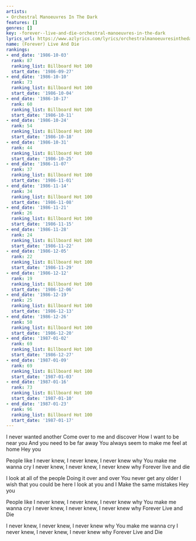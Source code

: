```yaml
---
artists:
- Orchestral Manoeuvres In The Dark
features: []
genres: []
key: -forever--live-and-die-orchestral-manoeuvres-in-the-dark
lyrics_url: https://www.azlyrics.com/lyrics/orchestralmanoeuvresinthedark/foreverliveanddie.html
name: (Forever) Live And Die
rankings:
- end_date: '1986-10-03'
  rank: 87
  ranking_list: Billboard Hot 100
  start_date: '1986-09-27'
- end_date: '1986-10-10'
  rank: 73
  ranking_list: Billboard Hot 100
  start_date: '1986-10-04'
- end_date: '1986-10-17'
  rank: 60
  ranking_list: Billboard Hot 100
  start_date: '1986-10-11'
- end_date: '1986-10-24'
  rank: 54
  ranking_list: Billboard Hot 100
  start_date: '1986-10-18'
- end_date: '1986-10-31'
  rank: 44
  ranking_list: Billboard Hot 100
  start_date: '1986-10-25'
- end_date: '1986-11-07'
  rank: 37
  ranking_list: Billboard Hot 100
  start_date: '1986-11-01'
- end_date: '1986-11-14'
  rank: 34
  ranking_list: Billboard Hot 100
  start_date: '1986-11-08'
- end_date: '1986-11-21'
  rank: 26
  ranking_list: Billboard Hot 100
  start_date: '1986-11-15'
- end_date: '1986-11-28'
  rank: 24
  ranking_list: Billboard Hot 100
  start_date: '1986-11-22'
- end_date: '1986-12-05'
  rank: 22
  ranking_list: Billboard Hot 100
  start_date: '1986-11-29'
- end_date: '1986-12-12'
  rank: 19
  ranking_list: Billboard Hot 100
  start_date: '1986-12-06'
- end_date: '1986-12-19'
  rank: 25
  ranking_list: Billboard Hot 100
  start_date: '1986-12-13'
- end_date: '1986-12-26'
  rank: 50
  ranking_list: Billboard Hot 100
  start_date: '1986-12-20'
- end_date: '1987-01-02'
  rank: 69
  ranking_list: Billboard Hot 100
  start_date: '1986-12-27'
- end_date: '1987-01-09'
  rank: 69
  ranking_list: Billboard Hot 100
  start_date: '1987-01-03'
- end_date: '1987-01-16'
  rank: 73
  ranking_list: Billboard Hot 100
  start_date: '1987-01-10'
- end_date: '1987-01-23'
  rank: 96
  ranking_list: Billboard Hot 100
  start_date: '1987-01-17'
---
```


I never wanted another
Come over to me and discover
How I want to be near you
And you need to be far away
You always seem to make me feel at home
Hey you

People like
I never knew, I never knew, I never knew why
You make me wanna cry
I never knew, I never knew, I never knew why
Forever live and die

I look at all of the people
Doing it over and over
You never get any older
I wish that you could be here
I look at you and I
Make the same mistakes
Hey you

People like
I never knew, I never knew, I never knew why
You make me wanna cry
I never knew, I never knew, I never knew why
Forever Live and Die

I never knew, I never knew, I never knew why
You make me wanna cry
I never knew, I never knew, I never knew why
Forever Live and Die

